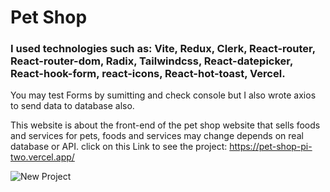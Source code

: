 # Pet Shop

### I used technologies such as: Vite, Redux, Clerk, React-router, React-router-dom, Radix, Tailwindcss, React-datepicker, React-hook-form, react-icons, React-hot-toast, Vercel.

You may test Forms by sumitting and check console but I also wrote axios to send data to database also.

This website is about the front-end of the pet shop website that sells foods and services for pets, foods and services may change depends on real database or API. click on this Link to see the project: https://pet-shop-pi-two.vercel.app/


![New Project](https://github.com/user-attachments/assets/8b190fc0-54c8-4b61-a18b-5ba8c5b5f3b1)
